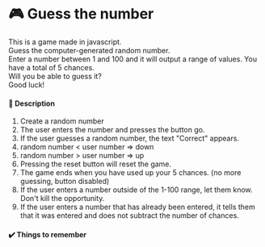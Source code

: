# 🎮 Guess the number
This is a game made in javascript. <br />
Guess the computer-generated random number. <br />
Enter a number between 1 and 100 and it will output a range of values. You have a total of 5 chances. <br />
Will you be able to guess it? <br />
Good luck!

#### 📝 Description
1. Create a random number
2. The user enters the number and presses the button go.
3. If the user guesses a random number, the text "Correct" appears.
4. random number < user number => down
5. random number > user number => up
6. Pressing the reset button will reset the game.
7. The game ends when you have used up your 5 chances. (no more guessing, button disabled)
8. If the user enters a number outside of the 1-100 range, let them know. Don't kill the opportunity.
9. If the user enters a number that has already been entered, it tells them that it was entered and does not subtract the number of chances.

#### ✔️ Things to remember

